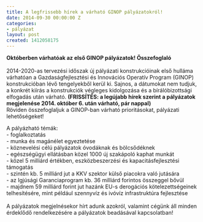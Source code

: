 ```yaml
---
title: A legfrissebb hírek a várható GINOP pályázatokról!
date: 2014-09-30 00:00:00 Z
categories:
- pályázat
layout: post
created: 1412058175
---
```


<p><span class="userContent" data-ft="{&quot;tn&quot;:&quot;K&quot;}"><strong>Októberben várhatóak az első GINOP pályázatok! Összefoglaló</strong><br> <br> 2014-2020-as tervezési időszak új pályázati konstrukcióinak első hulláma várhatóan a Gazdaságfejlesztési és Innovációs Operatív Program (GINOP) konstrukcióban lévő tengelyekből kerül ki. Sajnos, a dátumokat nem tudjuk, a konkrét kiírás a konstrukciók végleges kidolgozása és a bírálóbizottsági elfogadás után várható. <strong>(FRISSÍTÉS: a legújabb hírek szerint a pályázatok megjelenése 2014. október 6. után várható, pár nappal)</strong><br> Röviden összefoglalju<span class="text_exposed_show">k a GINOP-ban várható prioritásokat, pályázati lehetőségeket!</span></span></p><p><span class="userContent" data-ft="{&quot;tn&quot;:&quot;K&quot;}">A pályázható témák:<br> - foglalkoztatás<br> - munka és magánélet egyeztetése<br> - köznevelési célú pályázatok óvodáknak és <span class="text_exposed_show">bölcsődéknek<br> - egészségügyi ellátásban közel 1000 új szakápoló kaphat munkát<br> - közel 5 milliárd értékben, eszközbeszerzési és kapacitásfejlesztési támogatás<br> - szintén kb. 5 milliárd jut a KKV szektor külső piacokra való jutására<br> - az Igjúsági Garanciaprogram kb. 36 milliárd forintos összeggel bővül<br> - majdnem 59 milliárd forint jut hazánk EU-s derogációs kötelezettségeinek telhesítésére, mint például szennyvíz és ivóvíz infrastruktúra fejlesztése<br> <br> A pályázatok megjelnésekor hírt adunk azokról, valamint cégünk áll minden érdeklődő rendelkezésére a pályázatok beadásával kapcsolatban!</span></span><span class="userContent" data-ft="{&quot;tn&quot;:&quot;K&quot;}"><span class="text_exposed_show"></span></span></p>
